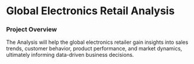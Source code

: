 # Global Electronics Retail Analysis

### Project Overview

The Analysis will help the global electronics retailer gain insights into sales trends, customer behavior, product performance, and market dynamics, ultimately informing data-driven business decisions.
